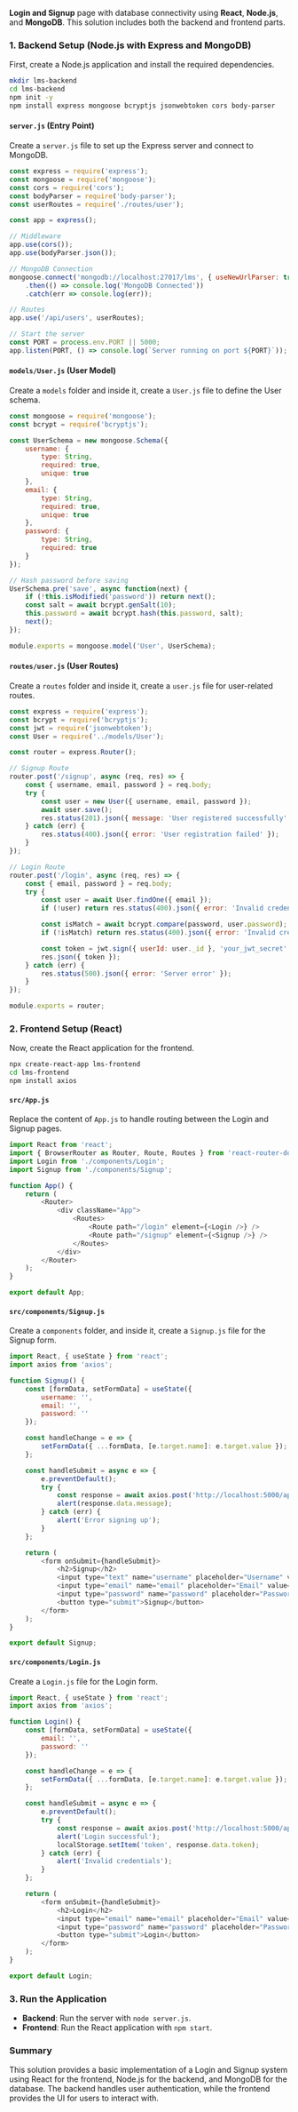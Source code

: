 **Login and Signup** page with database connectivity using **React**, **Node.js**, and **MongoDB**. This solution includes both the backend and frontend parts.

### 1. Backend Setup (Node.js with Express and MongoDB)
First, create a Node.js application and install the required dependencies.

```bash
mkdir lms-backend
cd lms-backend
npm init -y
npm install express mongoose bcryptjs jsonwebtoken cors body-parser
```

#### `server.js` (Entry Point)
Create a `server.js` file to set up the Express server and connect to MongoDB.

```javascript
const express = require('express');
const mongoose = require('mongoose');
const cors = require('cors');
const bodyParser = require('body-parser');
const userRoutes = require('./routes/user');

const app = express();

// Middleware
app.use(cors());
app.use(bodyParser.json());

// MongoDB Connection
mongoose.connect('mongodb://localhost:27017/lms', { useNewUrlParser: true, useUnifiedTopology: true })
    .then(() => console.log('MongoDB Connected'))
    .catch(err => console.log(err));

// Routes
app.use('/api/users', userRoutes);

// Start the server
const PORT = process.env.PORT || 5000;
app.listen(PORT, () => console.log(`Server running on port ${PORT}`));
```

#### `models/User.js` (User Model)
Create a `models` folder and inside it, create a `User.js` file to define the User schema.

```javascript
const mongoose = require('mongoose');
const bcrypt = require('bcryptjs');

const UserSchema = new mongoose.Schema({
    username: {
        type: String,
        required: true,
        unique: true
    },
    email: {
        type: String,
        required: true,
        unique: true
    },
    password: {
        type: String,
        required: true
    }
});

// Hash password before saving
UserSchema.pre('save', async function(next) {
    if (!this.isModified('password')) return next();
    const salt = await bcrypt.genSalt(10);
    this.password = await bcrypt.hash(this.password, salt);
    next();
});

module.exports = mongoose.model('User', UserSchema);
```

#### `routes/user.js` (User Routes)
Create a `routes` folder and inside it, create a `user.js` file for user-related routes.

```javascript
const express = require('express');
const bcrypt = require('bcryptjs');
const jwt = require('jsonwebtoken');
const User = require('../models/User');

const router = express.Router();

// Signup Route
router.post('/signup', async (req, res) => {
    const { username, email, password } = req.body;
    try {
        const user = new User({ username, email, password });
        await user.save();
        res.status(201).json({ message: 'User registered successfully' });
    } catch (err) {
        res.status(400).json({ error: 'User registration failed' });
    }
});

// Login Route
router.post('/login', async (req, res) => {
    const { email, password } = req.body;
    try {
        const user = await User.findOne({ email });
        if (!user) return res.status(400).json({ error: 'Invalid credentials' });

        const isMatch = await bcrypt.compare(password, user.password);
        if (!isMatch) return res.status(400).json({ error: 'Invalid credentials' });

        const token = jwt.sign({ userId: user._id }, 'your_jwt_secret', { expiresIn: '1h' });
        res.json({ token });
    } catch (err) {
        res.status(500).json({ error: 'Server error' });
    }
});

module.exports = router;
```

### 2. Frontend Setup (React)
Now, create the React application for the frontend.

```bash
npx create-react-app lms-frontend
cd lms-frontend
npm install axios
```

#### `src/App.js`
Replace the content of `App.js` to handle routing between the Login and Signup pages.

```javascript
import React from 'react';
import { BrowserRouter as Router, Route, Routes } from 'react-router-dom';
import Login from './components/Login';
import Signup from './components/Signup';

function App() {
    return (
        <Router>
            <div className="App">
                <Routes>
                    <Route path="/login" element={<Login />} />
                    <Route path="/signup" element={<Signup />} />
                </Routes>
            </div>
        </Router>
    );
}

export default App;
```

#### `src/components/Signup.js`
Create a `components` folder, and inside it, create a `Signup.js` file for the Signup form.

```javascript
import React, { useState } from 'react';
import axios from 'axios';

function Signup() {
    const [formData, setFormData] = useState({
        username: '',
        email: '',
        password: ''
    });

    const handleChange = e => {
        setFormData({ ...formData, [e.target.name]: e.target.value });
    };

    const handleSubmit = async e => {
        e.preventDefault();
        try {
            const response = await axios.post('http://localhost:5000/api/users/signup', formData);
            alert(response.data.message);
        } catch (err) {
            alert('Error signing up');
        }
    };

    return (
        <form onSubmit={handleSubmit}>
            <h2>Signup</h2>
            <input type="text" name="username" placeholder="Username" value={formData.username} onChange={handleChange} required />
            <input type="email" name="email" placeholder="Email" value={formData.email} onChange={handleChange} required />
            <input type="password" name="password" placeholder="Password" value={formData.password} onChange={handleChange} required />
            <button type="submit">Signup</button>
        </form>
    );
}

export default Signup;
```

#### `src/components/Login.js`
Create a `Login.js` file for the Login form.

```javascript
import React, { useState } from 'react';
import axios from 'axios';

function Login() {
    const [formData, setFormData] = useState({
        email: '',
        password: ''
    });

    const handleChange = e => {
        setFormData({ ...formData, [e.target.name]: e.target.value });
    };

    const handleSubmit = async e => {
        e.preventDefault();
        try {
            const response = await axios.post('http://localhost:5000/api/users/login', formData);
            alert('Login successful');
            localStorage.setItem('token', response.data.token);
        } catch (err) {
            alert('Invalid credentials');
        }
    };

    return (
        <form onSubmit={handleSubmit}>
            <h2>Login</h2>
            <input type="email" name="email" placeholder="Email" value={formData.email} onChange={handleChange} required />
            <input type="password" name="password" placeholder="Password" value={formData.password} onChange={handleChange} required />
            <button type="submit">Login</button>
        </form>
    );
}

export default Login;
```

### 3. Run the Application
- **Backend**: Run the server with `node server.js`.
- **Frontend**: Run the React application with `npm start`.

### Summary
This solution provides a basic implementation of a Login and Signup system using React for the frontend, Node.js for the backend, and MongoDB for the database. The backend handles user authentication, while the frontend provides the UI for users to interact with.
